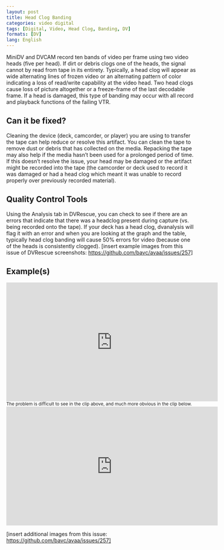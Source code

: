```yaml
---
layout: post
title: Head Clog Banding
categories: video digital
tags: [Digital, Video, Head Clog, Banding, DV]
formats: [DV]
lang: English
---
```

MiniDV and DVCAM record ten bands of video per frame using two video heads (five per head). If dirt or debris clogs one of the heads, the signal cannot by read from tape in its entirety. Typically, a head clog will appear as wide alternating lines of frozen video or an alternating pattern of color indicating a loss of read/write capability at the video head. Two head clogs cause loss of picture altogether or a freeze-frame of the last decodable frame. If a head is damaged, this type of banding may occur with all record and playback functions of the failing VTR.

## Can it be fixed?

Cleaning the device (deck, camcorder, or player) you are using to transfer the tape can help reduce or resolve this artifact. You can clean the tape to remove dust or debris that has collected on the media. Repacking the tape may also help if the media hasn’t been used for a prolonged period of time. If this doesn’t resolve the issue, your head may be damaged or the artifact might be recorded into the tape (the camcorder or deck used to record it was damaged or had a head clog which meant it was unable to record properly over previously recorded material).

## Quality Control Tools
Using the Analysis tab in DVRescue, you can check to see if there are an errors that indicate that there was a headclog present during capture (vs. being recorded onto the tape). If your deck has a head clog, dvanalysis will flag it with an error and when you are looking at the graph and the table, typically head clog banding will cause 50% errors for video (because one of the heads is consistently clogged).
[insert example images from this issue of DVRescue screenshots: https://github.com/bavc/avaa/issues/257]

## Example(s)

<iframe src="https://archive.org/embed/AVAADVHeadclog1" width="560" height="315" frameborder="0" webkitallowfullscreen="true" mozallowfullscreen="true" allowfullscreen></iframe><br>
<sub>The problem is difficult to see in the clip above, and much more obvious in the clip below.</sub><br>

<iframe src="https://archive.org/embed/AVAADVHeadclog2" width="560" height="315" frameborder="0" webkitallowfullscreen="true" mozallowfullscreen="true" allowfullscreen></iframe><br>

[insert additional images from this issue: https://github.com/bavc/avaa/issues/257]
